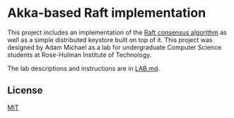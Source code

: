 # Akka-based Raft implementation

This project includes an implementation of the [Raft consensus algorithm](https://raft.github.io/) as well as a simple distributed keystore built on top of it. This project was designed by Adam Michael as a lab for undergraduate Computer Science students at Rose-Hulman Institute of Technology.

The lab descriptions and instructions are in [LAB.md](LAB.md).

## License

[MIT](LICENSE)
